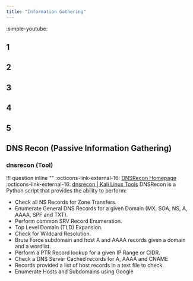 ```yaml
---
title: "Information Gathering"
---
```


:simple-youtube:
## 1
## 2
## 3
## 4
## 5

## DNS Recon (Passive Information Gathering)

### dnsrecon (Tool)
!!! question inline ""
    :octicons-link-external-16: [DNSRecon Homepage](https://github.com/darkoperator/dnsrecon)  
    :octicons-link-external-16: [dnsrecon | Kali Linux Tools](https://www.kali.org/tools/dnsrecon/)
DNSRecon is a Python script that provides the ability to perform:

- Check all NS Records for Zone Transfers.
- Enumerate General DNS Records for a given Domain (MX, SOA, NS, A, AAAA, SPF and TXT).
- Perform common SRV Record Enumeration.
- Top Level Domain (TLD) Expansion.
- Check for Wildcard Resolution.
- Brute Force subdomain and host A and AAAA records given a domain and a wordlist.
- Perform a PTR Record lookup for a given IP Range or CIDR.
- Check a DNS Server Cached records for A, AAAA and CNAME
- Records provided a list of host records in a text file to check.
- Enumerate Hosts and Subdomains using Google

